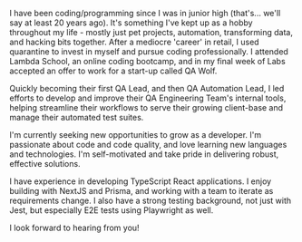 I have been coding/programming since I was in junior high (that's... we'll say at least 20 years ago). It's something I've kept up as a hobby throughout my life - mostly just pet projects, automation, transforming data, and hacking bits together. After a mediocre 'career' in retail, I used quarantine to invest in myself and pursue coding professionally. I attended Lambda School, an online coding bootcamp, and in my final week of Labs accepted an offer to work for a start-up called QA Wolf.

Quickly becoming their first QA Lead, and then QA Automation Lead, I led efforts to develop and improve their QA Engineering Team's internal tools, helping streamline their workflows to serve their growing client-base and manage their automated test suites.

I'm currently seeking new opportunities to grow as a developer. I'm passionate about code and code quality, and love learning new languages and technologies. I'm self-motivated and take pride in delivering robust, effective solutions.

I have experience in developing TypeScript React applications. I enjoy building with NextJS and Prisma, and working with a team to iterate as requirements change. I also have a strong testing background, not just with Jest, but especially E2E tests using Playwright as well.

I look forward to hearing from you!
